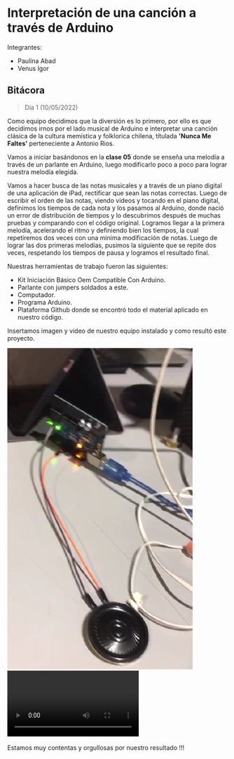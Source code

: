 # Interpretación de una canción a través de Arduino

Integrantes:
* Paulina Abad
* Venus Igor

## Bitácora

> Día 1 (10/05/2022)

Como equipo decidimos que la diversión es lo primero, por ello es que decidimos irnos por el lado musical de Arduino e interpretar una canción clásica de la cultura memística y folklorica chilena, títulada **'Nunca Me Faltes'** perteneciente a Antonio Rios.

Vamos a iniciar basándonos en la **clase 05** donde se enseña una melodía a través de un parlante en Arduino, luego modificarlo poco a poco para lograr nuestra melodía elegida.

Vamos a hacer busca de las notas musicales y a través de un piano digital de una aplicación de iPad, rectificar que sean las notas correctas. Luego de escribir el orden de las notas, viendo videos y tocando en el piano digital, definimos los tiempos de cada nota y los pasamos al Arduino, donde nació un error de distribución de tiempos y lo descubrimos después de muchas pruebas y comparando con el código original. 
Logramos llegar a la primera melodía, acelerando el ritmo y definiendo bien los tiempos, la cual repetiremos dos veces con una minima modificación de notas.
Luego de lograr las dos primeras melodías, pusimos la siguiente que se repite dos veces, respetando los tiempos de pausa y logramos el resultado final.

Nuestras herramientas de trabajo fueron las siguientes:
* Kit Iniciación Básico Oem Compatible Con Arduino.
* Parlante con jumpers soldados a este.
* Computador.
* Programa Arduino.
* Plataforma Github donde se encontró todo el material aplicado en nuestro código.

Insertamos imagen y video de nuestro equipo instalado y como resultó este proyecto.

![texto descripción de la foto](imagenes/1.jpg)
![texto descripción de la foto](imagenes/2.mp4)


Estamos muy contentas y orgullosas por nuestro resultado !!!
